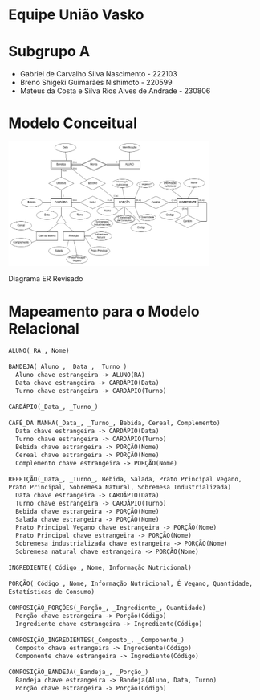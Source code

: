 # Equipe União Vasko

# Subgrupo A
* Gabriel de Carvalho Silva Nascimento - 222103
* Breno Shigeki Guimarães Nishimoto - 220599
* Mateus da Costa e Silva Rios Alves de Andrade - 230806

# Modelo Conceitual

<img src="images/ER_Restaurante.png" width="400px" height="auto">

Diagrama ER Revisado

# Mapeamento para o Modelo Relacional
~~~
ALUNO(_RA_, Nome)

BANDEJA(_Aluno_, _Data_, _Turno_)
  Aluno chave estrangeira -> ALUNO(RA)
  Data chave estrangeira -> CARDÁPIO(Data)
  Turno chave estrangeira -> CARDÁPIO(Turno)

CARDÁPIO(_Data_, _Turno_)

CAFÉ_DA MANHA(_Data_, _Turno_, Bebida, Cereal, Complemento)
  Data chave estrangeira -> CARDÁPIO(Data)
  Turno chave estrangeira -> CARDÁPIO(Turno)
  Bebida chave estrangeira -> PORÇÃO(Nome)
  Cereal chave estrangeira -> PORÇÃO(Nome)
  Complemento chave estrangeira -> PORÇÃO(Nome)

REFEIÇÃO(_Data_, _Turno_, Bebida, Salada, Prato Principal Vegano, Prato Principal, Sobremesa Natural, Sobremesa Industrializada)
  Data chave estrangeira -> CARDÁPIO(Data)
  Turno chave estrangeira -> CARDÁPIO(Turno)
  Bebida chave estrangeira -> PORÇÃO(Nome)
  Salada chave estrangeira -> PORÇÃO(Nome)
  Prato Principal Vegano chave estrangeira -> PORÇÃO(Nome)
  Prato Principal chave estrangeira -> PORÇÃO(Nome)
  Sobremesa industrializada chave estrangeira -> PORÇÃO(Nome)
  Sobremesa natural chave estrangeira -> PORÇÃO(Nome)

INGREDIENTE(_Código_, Nome, Informação Nutricional)

PORÇÃO(_Código_, Nome, Informação Nutricional, É Vegano, Quantidade, Estatísticas de Consumo)

COMPOSIÇÃO_PORÇÕES(_Porção_, _Ingrediente_, Quantidade)
  Porção chave estrangeira -> Porção(Código)
  Ingrediente chave estrangeira -> Ingrediente(Código)

COMPOSIÇÃO_INGREDIENTES(_Composto_, _Componente_)
  Composto chave estrangeira -> Ingrediente(Código)
  Componente chave estrangeira -> Ingrediente(Código)

COMPOSIÇÃO_BANDEJA(_Bandeja_, _Porção_)
  Bandeja chave estrangeira -> Bandeja(Aluno, Data, Turno)
  Porção chave estrangeira -> Porção(Código)
~~~